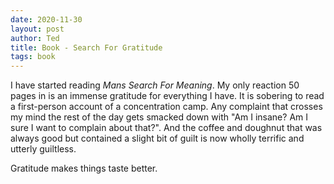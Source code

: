 ```yaml
---
date: 2020-11-30
layout: post
author: Ted
title: Book - Search For Gratitude
tags: book
---
```

I have started reading _Mans Search For Meaning_. My only reaction 50 pages in is an immense gratitude for everything I have. It is sobering to read a first-person account of a concentration camp. Any complaint that crosses my mind the rest of the day gets smacked down with "Am I insane? Am I sure I want to complain about that?". And the coffee and doughnut that was always good but contained a slight bit of guilt is now wholly terrific and utterly guiltless. 

Gratitude makes things taste better. 
